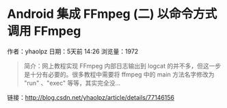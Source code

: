# Android 集成 FFmpeg (二) 以命令方式调用 FFmpeg
作者：yhaolpz
日期：5天前 14:26
浏览量：1972
> 简介：网上教程实现 FFmpeg 内部日志输出到 logcat 的并不多，但这一步是十分有必要的。很多教程中需要将 ffmpeg 中的 main 方法名字修改为 "run" 、"exec" 等等，其实完全没...

 链接：http://blog.csdn.net/yhaolpz/article/details/77146156
